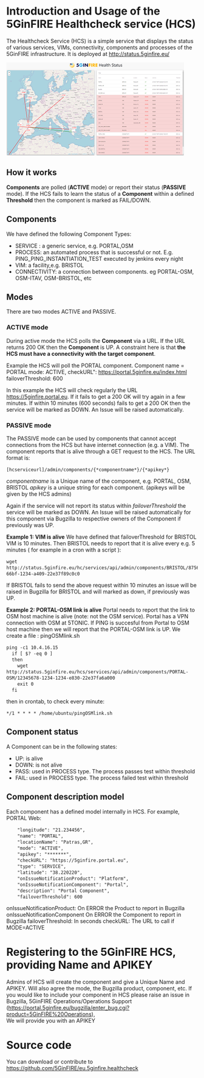 <!-- TITLE: The 5GinFIRE Healthcheck service (HCS) -->
<!-- SUBTITLE: Introduction and Usage of the 5GinFIRE Healthcheck service -->

# Introduction and Usage of the 5GinFIRE Healthcheck service (HCS)
The Healthcheck Service (HCS) is a simple service that displays the status of various services, VIMs, connectivity, components and processes of the 5GinFIRE infrastructure. 
It is deployed at http://status.5ginfire.eu/

![Hcs Snapshot](/uploads/hcs/hcs-snapshot.png "Hcs Snapshot")

## How it works

**Components** are polled (**ACTIVE** mode) or report their status (**PASSIVE** mode). 
If the HCS fails to learn the status of a **Component** within a defined  **Threshold** then the component is marked as FAIL/DOWN.

## Components

We have defined the following Component Types:
* 	SERVICE : a generic service, e.g. PORTAL,OSM
* 	PROCESS: an automated process that is successful or not. E.g. PING_PING_INSTANTIATION_TEST executed by jenkins every night
* 	VIM: a facility,e.g. BRISTOL
* 	CONNECTIVITY: a connection between components. eg PORTAL-OSM, OSM-ITAV, OSM-BRISTOL, etc

## Modes
There are two modes ACTIVE and PASSIVE.

### ACTIVE mode

During active mode the HCS polls the **Component** via a URL. If the URL returns 200 OK then the **Component** is UP. 
A constraint here is that **the HCS must have a connectivity with the target component**.

Example the HCS will poll the PORTAL component. 
Component name = PORTAL
mode: ACTIVE,
checkURL": https://portal.5ginfire.eu/index.html
failoverThreshold: 600

In this example the HCS will check regularly the URL https://5ginfire.portal.eu. If it fails to get a 200 OK will try again in a few minutes. If within 10 minutes (600 seconds) fails to get a 200 OK then the service will be marked as DOWN. An Issue will be raised automatically.


### PASSIVE mode

The PASSIVE mode can be used by components that cannot accept connections from the HCS but have internet connection (e.g. a VIM). 
The component reports that is alive through a GET request to the HCS. The URL format is:

```text
[hcserviceurl]/admin/components/{*componentname*}/{*apikey*}
```

*componentname* is a Unique name of the component, e.g. PORTAL, OSM, BRISTOL
*apikey* is a unique string for each component. (apikeys will be given by the HCS admins)

Again if the service will not report its status within *failoverThreshold*  the service will be marked as DOWN. An Issue will be raised automatically for this component via Bugzilla to respective owners of the Component if previously was UP.

**Example 1: VIM is alive**
We have defined that failoverThreshold for BRISTOL VIM is 10 minutes. 
Then BRISTOL needs to report that it is alive every e.g. 5 minutes ( for example in a cron with a script ):

```text
wget   http://status.5ginfire.eu/hc/services/api/admin/components/BRISTOL/8756118f-66bf-1234-a409-22e37f89c0c0
```

If BRISTOL fails to send the above request within 10 minutes an issue will be raised in Bugzilla for BRISTOL and will marked as down, if previously was UP.

**Example 2: PORTAL-OSM link is alive**
Portal needs to report that the link to OSM host machine is alive (note: not the OSM service). 
Portal has a VPN connection with OSM at 5TONIC.
If PING is succesful from Portal to OSM host machine then we will report that the PORTAL-OSM link is UP.
We create a file : pingOSMlink.sh

```text
ping -c1 10.4.16.15
  if [ $? -eq 0 ]
  then
    wget http://status.5ginfire.eu/hcs/services/api/admin/components/PORTAL-OSM/12345678-1234-1234-e830-22e37fa6a000
    exit 0
  fi
```

then in crontab, to check every minute:

```text
*/1 * * * * /home/ubuntu/pingOSMlink.sh
```


## Component status

A Component can be in the following states:	
* UP: is alive
* DOWN: is not alive
* PASS: used in PROCESS type. The process passes test within threshold
* FAIL: used in PROCESS type. The process failed test within threshold
				

## Component description model

Each component has a defined model internally in HCS. For example, PORTAL Web:


        "longitude": "21.234456",
        "name": "PORTAL",
        "locationName": "Patras,GR",
        "mode": "ACTIVE",
        "apikey": "*******",
        "checkURL": "https://5ginfire.portal.eu",
        "type": "SERVICE",
        "latitude": "38.220220",
        "onIssueNotificationProduct": "Platform",
        "onIssueNotificationComponent": "Portal",
        "description": "Portal Component",
        "failoverThreshold": 600
				

onIssueNotificationProduct: On ERROR the Product to report in Bugzilla
onIssueNotificationComponent On ERROR the Component to report in Bugzilla
failoverThreshold: In seconds
checkURL: The URL to call if MODE=ACTIVE


# Registering to the 5GinFIRE HCS,  providing Name and APIKEY

Admins of HCS will create the component and give a Unique Name and APIKEY. Will also agree the mode, the Bugzilla product, component, etc.
If you would like to include your component in HCS please raise an issue in Bugzilla, 5GinFIRE Operations/Operations Support (https://portal.5ginfire.eu/bugzilla/enter_bug.cgi?product=5GinFIRE%20Operations),  
We will provide you with an APIKEY

# Source code

You can download or contribute to https://github.com/5GinFIRE/eu.5ginfire.healthcheck



